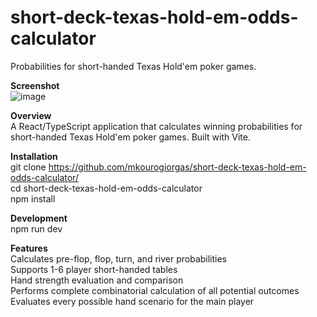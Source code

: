 # short-deck-texas-hold-em-odds-calculator
Probabilities for short-handed Texas Hold'em poker games.

**Screenshot**    
![image](https://github.com/user-attachments/assets/cff0a883-c587-4c91-bb75-990a3e8a1461)



**Overview**  
A React/TypeScript application that calculates winning probabilities for short-handed Texas Hold'em poker games. Built with Vite.

**Installation**   
git clone https://github.com/mkourogiorgas/short-deck-texas-hold-em-odds-calculator/  
cd short-deck-texas-hold-em-odds-calculator  
npm install  

**Development**  
npm run dev

**Features**   
Calculates pre-flop, flop, turn, and river probabilities  
Supports 1-6 player short-handed tables  
Hand strength evaluation and comparison  
Performs complete combinatorial calculation of all potential outcomes  
Evaluates every possible hand scenario for the main player  
